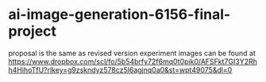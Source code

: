 # ai-image-generation-6156-final-project
proposal is the same as revised version
experiment images can be found at https://www.dropbox.com/scl/fo/5b54brfy72f6mq0t0pik0/AFSFkt7GI3Y2Rhh4HihoTfU?rlkey=g9zskndyz578cz5l6agjnq0a0&st=wpt49075&dl=0 
